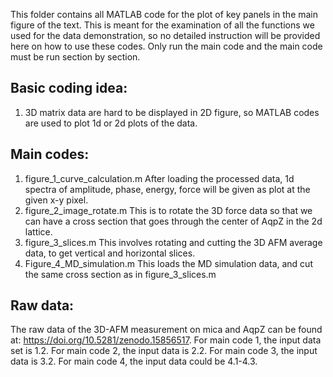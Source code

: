 This folder contains all MATLAB code for the plot of key panels in the main figure of the text. This is meant for the examination of all the functions we used for the data demonstration, so no detailed instruction will be provided here on how to use these codes. Only run the main code and the main code must be run section by section.

## Basic coding idea:
1. 3D matrix data are hard to be displayed in 2D figure, so MATLAB codes are used to plot 1d or 2d plots of the data.


## Main codes:
1. figure_1_curve_calculation.m
	After loading the processed data, 1d spectra of amplitude, phase, energy, force will be given as plot at the given x-y pixel.
2. figure_2_image_rotate.m
	This is to rotate the 3D force data so that we can have a cross section that goes through the center of AqpZ in the 2d lattice.
3. figure_3_slices.m
	This involves rotating and cutting the 3D AFM average data, to get vertical and horizontal slices.
4. Figure_4_MD_simulation.m
	This loads the MD simulation data, and cut the same cross section as in figure_3_slices.m
	
	
## Raw data:
The raw data of the 3D-AFM measurement on mica and AqpZ can be found at: https://doi.org/10.5281/zenodo.15856517. For main code 1, the input data set is 1.2. For main code 2, the input data is 2.2. For main code 3, the input data is 3.2. For main code 4, the input data could be 4.1-4.3.
